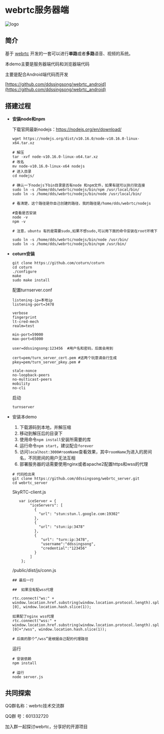 # webrtc服务器端

![logo](https://github.com/ddssingsong/webrtc_android/blob/master/art/logo1.png)

## 简介

基于 [webrtc](https://webrtc.googlesource.com/) 开发的一套可以进行**单路**或者**多路**语音、视频的系统。



本demo主要是服务器端代码和浏览器端代码

主要是配合Android端代码而开发

[https://github.com/ddssingsong/webrtc_android](https://github.com/ddssingsong/webrtc_android)



## 搭建过程

- **安装node和npm**

  下载官网最新nodejs：https://nodejs.org/en/download/

  ```shell
  wget https://nodejs.org/dist/v10.16.0/node-v10.16.0-linux-x64.tar.xz
  
  # 解压
  tar -xvf node-v10.16.0-linux-x64.tar.xz
  # 改名
  mv node-v10.16.0-linux-x64 nodejs
  # 进入目录
  cd nodejs/
  
  # 确认一下nodejs下bin目录是否有node 和npm文件，如果有就可以执行软连接
  sudo ln -s /home/dds/webrtc/nodejs/bin/npm /usr/local/bin/
  sudo ln -s /home/dds/webrtc/nodejs/bin/node /usr/local/bin/
  
  # 看清楚，这个路径是你自己创建的路径，我的路径是/home/dds/webrtc/nodejs
  
  #查看是否安装
  node -v 
  npm -v 
  
  # 注意，ubuntu 有的是需要sudo,如果不想sudo,可以用下面的命令安装在root环境下
  
  sudo ln -s /home/dds/webrtc/nodejs/bin/node /usr/bin/
  sudo ln -s /home/dds/webrtc/nodejs/bin/npm /usr/bin/
  ```

  

- **coturn安装**

  ```shell
  git clone https://github.com/coturn/coturn 
  cd coturn 
  ./configure 
  make 
  sudo make install
  ```

  配置turnserver.conf

  ```
  listening-ip=本地ip
  listening-port=3478
  
  verbose
  fingerprint
  lt-cred-mech
  realm=test 
  
  min-port=59000
  max-port=65000
  
  user=ddssingsong:123456  #用户名和密码，后面会用到
  
  cert=pem/turn_server_cert.pem #这两个玩意请自行生成
  pkey=pem/turn_server_pkey.pem #
  
  stale-nonce
  no-loopback-peers
  no-multicast-peers
  mobility
  no-cli
  
  ```

  启动

  ```
  turnserver
  ```

  

- 安装本demo

  1. 下载源码到本地，并解压缩
  2. 移动到解压后的目录下
  3. 使用命令`npm install`安装所需要的库
  4. 运行命令`npm start`，建议配合`forever`
  5. 访问`localhost:3000#roomName`查看效果，其中`roomName`为进入的房间名，不同房间的用户无法互相
  6. 部署服务器的话需要使用nginx或者apache2配置https和wss的代理

  ```
  # 代码检出来
  git clone https://github.com/ddssingsong/webrtc_server.git  
  cd webrtc_server
  ```

  SkyRTC-client.js

  ```
     var iceServer = {
          "iceServers": [
            {
              "url": "stun:stun.l.google.com:19302"
            },
            {
              "url": "stun:ip:3478"
            },
            {
               "url": "turn:ip:3478",
               "username":"ddssingsong",
               "credential":"123456"
            }
          ]
      };
  ```

  /public/dist/js/conn.js

  ```
  ## 最后一行
  
  ##  如果没有配wss代理
  
  rtc.connect("ws:" + window.location.href.substring(window.location.protocol.length).split('#')[0], window.location.hash.slice(1));
  
  如果配了nginx wss代理
  rtc.connect("wss:" + window.location.href.substring(window.location.protocol.length).split('#')[0]+"/wss", window.location.hash.slice(1));
  
  # 后面的那个“/wss”是根据自己配的代理路径
  ```

  运行

  ```
  # 安装依赖
  npm install
  
  # 运行
  node server.js
  ```

  

## 共同探索

QQ群名称：webrtc技术交流群

QQ群   号：601332720

加入群一起探讨webrtc，分享好的开源项目



